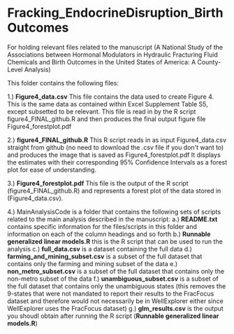 # Fracking_EndocrineDisruption_BirthOutcomes
For holding relevant files related to the manuscript (A National Study of the Associations between Hormonal Modulators in Hydraulic Fracturing Fluid Chemicals and Birth Outcomes in the United States of America: A County-Level Analysis)

This folder contains the following files:

1.) **Figure4_data.csv**
This file contains the data used to create Figure 4. This is the same data as contained within Excel Supplement Table S5, except subsetted to be relevant. This file is read in by the R script figure4_FINAL_github.R  and then produces the final output figure file Figure4_forestplot.pdf  

2.) **figure4_FINAL_github.R** This R script reads in as input Figure4_data.csv straight from github (no need to download the .csv file if you don't want to) and produces the image that is saved as Figure4_forestplot.pdf It displays the estimates with their corresponding 95% Confidence Intervals as a forest plot for ease of understanding.

3.) **Figure4_forestplot.pdf** This file is the output of the R script (figure4_FINAL_github.R) and represents a forest plot of the data stored in (Figure4_data.csv).  

4.) MainAnalysisCode is a folder that contains the following sets of scripts related to the main analysis described in the manuscript:
  a.) **README.txt** contains specific information for the files/scripts in this folder and information on each of the column headings and so forth
  b.) **Runnable generalized linear models.R** this is the R script that can be used to run the analysis
  c.) **full_data.csv** is a dataset containing the full data
  d.) **farming_and_mining_subset.csv** is a subset of the full dataset that contains only the farming and mining subset of the data
  e.) **non_metro_subset.csv** is a subset of the full dataset that contains only the non-metro subset of the data
  f.) **unambiguous_subset.csv** is a subset of the full dataset that contains only the unambiguous states (this removes the 9-states that were not mandated to report their results to the FracFocus dataset and therefore would not necessarily be in WellExplorer either since WellExplorer uses the FracFocus dataset)
  g.) **glm_results.csv** is the output you shoudl obtain after running the R script (**Runnable generalized linear models.R**)
